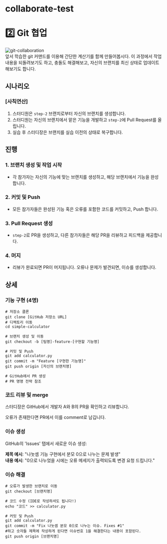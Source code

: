 # collaborate-test

# 2️⃣️ Git 협업

![git-collaboration](https://media.licdn.com/dms/image/C4E0DAQGYq7DdDvIr6g/learning-public-crop_288_512/0/1568669538450?e=2147483647&v=beta&t=jbk5EPqUfoeQQbGBYFVVpO6_iW_0ZMskzP2qIx4MtnQ)  
앞서 학습한 git 커맨드를 이용해 간단한 계산기를 함께 만들어봅시다. 이 과정에서 작업내용을 되돌려보기도 하고, 충돌도 해결해보고, 자신의 브랜치를 최신 상태로 업데이트해보기도 합니다.

## 시나리오

### [사칙연산]

1. 스터디원은 `step-2` 브랜치로부터 자신의 브랜치를 생성합니다.
2. 스터디원는 자신의 브랜치에서 맡은 기능을 개발하고 `step-2`에 Pull Request를 올립니다.
3. 실습 후 스터디장은 브랜치를 실습 이전의 상태로 복구합니다.

## 진행

### 1. 브랜치 생성 및 작업 시작

- 각 참가자는 자신의 기능에 맞는 브랜치를 생성하고, 해당 브랜치에서 기능을 완성합니다.

### 2. 커밋 및 Push

- 모든 참가자들은 완성된 기능 혹은 오류를 포함한 코드를 커밋하고, Push 합니다.

### 3. Pull Request 생성

- `step-2`로 PR을 생성하고, 다른 참가자들은 해당 PR을 리뷰하고 피드백을 제공합니다.

### 4. 머지

- 리뷰가 완료되면 PR이 머지됩니다. 오류나 문제가 발견되면, 이슈를 생성합니다.


## 상세

### 기능 구현 (4명)
```
# 저장소 클론
git clone [GitHub 저장소 URL]
# 디렉토리 이동
cd simple-calculator

# 브랜치 생성 및 이동
git checkout -b [팀명]-feature-[구현할 기능명]

# 커밋 및 Push
git add calculator.py
git commit -m "Feature [구현한 기능명]"
git push origin [자신의 브랜치명]

# GitHub에서 PR 생성
# PR 명명 전략 참조
```

### 코드 리뷰 및 merge

스터디장은 GitHub에서 개발자 A와 B의 PR을 확인하고 리뷰합니다.

오류가 존재한다면 PR에서 이를 comment로 남깁니다.

### 이슈 생성

GitHub의 'Issues' 탭에서 새로운 이슈 생성:

**제목 예시**: "나눗셈 기능 구현에서 분모 0으로 나누는 문제 발생"  
**내용 예시**: "0으로 나누었을 시에는 오류 메세지가 출력되도록 변경 요청 드립니다."

### 이슈 해결

```
# 오류가 발생한 브랜치로 이동
git checkout [브랜치명]

# 코드 수정 (IDE로 작성하셔도 됩니다!)
echo "코드" >> calculator.py

# 커밋 및 Push
git add calculator.py
git commit -m "Fix 나눗셈 분모 0으로 나누는 이슈. Fixes #1"
#하고 숫자들 제목에 작성하게 된다면 이슈번호 1을 해결한다는 내용이 포함된다.
git push origin [브랜치명]
```
